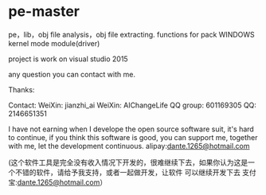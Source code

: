 # pe-master
pe，lib，obj file analysis，obj file extracting.
functions for pack WINDOWS kernel mode module(driver)


project is work on visual studio 2015

any question you can contact with me.

Thanks:

Contact:
  WeiXin: jianzhi_ai 
  WeiXin: AIChangeLife 
  QQ group: 601169305 
  QQ: 2146651351

I have not earning when I develope the open source software suit, it's hard to continue, if you think this software is good, you can support me, together with me, let the development continuous. alipay:dante.1265@hotmail.com

(这个软件工具是完全没有收入情况下开发的，很难继续下去，如果你认为这是一个不错的软件，请给予我支持，或者一起做开发，让软件 可以继续开发下去 支付宝:dante.1265@hotmail.com）
